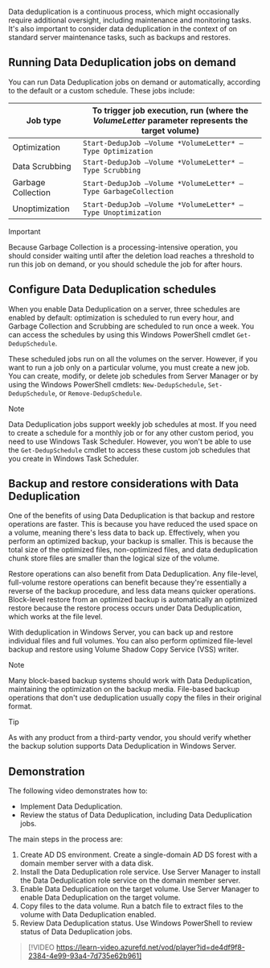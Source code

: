 Data deduplication is a continuous process, which might occasionally require additional oversight, including maintenance and monitoring tasks. It's also important to consider data deduplication in the context of on standard server maintenance tasks, such as backups and restores.

## Running Data Deduplication jobs on demand

You can run Data Deduplication jobs on demand or automatically, according to the default or a custom schedule. These jobs include:

|Job type|To trigger job execution, run (where the *VolumeLetter* parameter represents the target volume)|
|----|--------------|
|Optimization|```Start-DedupJob –Volume *VolumeLetter* –Type Optimization```|
|Data Scrubbing|```Start-DedupJob –Volume *VolumeLetter* –Type Scrubbing```|
|Garbage Collection|```Start-DedupJob –Volume *VolumeLetter* –Type GarbageCollection```|
|Unoptimization|```Start-DedupJob –Volume *VolumeLetter* –Type Unoptimization```|

> [!IMPORTANT]
> Because Garbage Collection is a processing-intensive operation, you should consider waiting until after the deletion load reaches a threshold to run this job on demand, or you should schedule the job for after hours.

## Configure Data Deduplication schedules

When you enable Data Deduplication on a server, three schedules are enabled by default: optimization is scheduled to run every hour, and Garbage Collection and Scrubbing are scheduled to run once a week. You can access the schedules by using this Windows PowerShell cmdlet ``Get-DedupSchedule``.

These scheduled jobs run on all the volumes on the server. However, if you want to run a job only on a particular volume, you must create a new job. You can create, modify, or delete job schedules from Server Manager or by using the Windows PowerShell cmdlets: ```New-DedupSchedule```, ```Set-DedupSchedule```, or ```Remove-DedupSchedule```.

> [!NOTE]
> Data Deduplication jobs support weekly job schedules at most. If you need to create a schedule for a monthly job or for any other custom period, you need to use Windows Task Scheduler. However, you won't be able to use the ```Get-DedupSchedule``` cmdlet to access these custom job schedules that you create in Windows Task Scheduler.

## Backup and restore considerations with Data Deduplication

One of the benefits of using Data Deduplication is that backup and restore operations are faster. This is because you have reduced the used space on a volume, meaning there's less data to back up. Effectively, when you perform an optimized backup, your backup is smaller. This is because the total size of the optimized files, non-optimized files, and data deduplication chunk store files are smaller than the logical size of the volume.

Restore operations can also benefit from Data Deduplication. Any file-level, full-volume restore operations can benefit because they're essentially a reverse of the backup procedure, and less data means quicker operations. Block-level restore from an optimized backup is automatically an optimized restore because the restore process occurs under Data Deduplication, which works at the file level.

With deduplication in Windows Server, you can back up and restore individual files and full volumes. You can also perform optimized file-level backup and restore using Volume Shadow Copy Service (VSS) writer.

> [!NOTE]
> Many block-based backup systems should work with Data Deduplication, maintaining the optimization on the backup media. File-based backup operations that don't use deduplication usually copy the files in their original format.

> [!TIP]
> As with any product from a third-party vendor, you should verify whether the backup solution supports Data Deduplication in Windows Server.

## Demonstration

The following video demonstrates how to:

- Implement Data Deduplication.
- Review the status of Data Deduplication, including Data Deduplication jobs.

The main steps in the process are:

1. Create AD DS environment. Create a single-domain AD DS forest with a domain member server with a data disk.
1. Install the Data Deduplication role service. Use Server Manager to install the Data Deduplication role service on the domain member server.
1. Enable Data Deduplication on the target volume. Use Server Manager to enable Data Deduplication on the target volume.
1. Copy files to the data volume. Run a batch file to extract files to the volume with Data Deduplication enabled.
1. Review Data Deduplication status. Use Windows PowerShell to review status of Data Deduplication jobs.

 >[!VIDEO https://learn-video.azurefd.net/vod/player?id=de4df9f8-2384-4e99-93a4-7d735e62b961]
